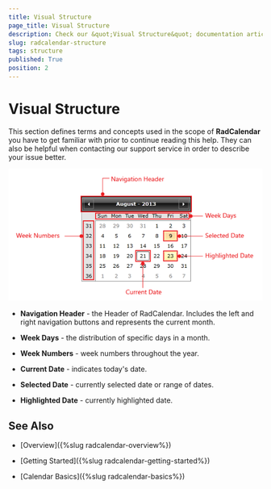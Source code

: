 ```yaml
---
title: Visual Structure
page_title: Visual Structure
description: Check our &quot;Visual Structure&quot; documentation article for the RadCalendar {{ site.framework_name }} control.
slug: radcalendar-structure
tags: structure
published: True
position: 2
---
```


# Visual Structure

This section defines terms and concepts used in the scope of __RadCalendar__ you have to get familiar with prior to continue reading this help. They can also be helpful when contacting our support service in order to describe your issue better. 

![Rad Calendar Structure 0](images/RadCalendar_Structure_0.png)

* __Navigation Header__ - the Header of RadCalendar. Includes the left and right navigation buttons and represents the current month.

* __Week Days__ - the distribution of specific days in a month.

* __Week Numbers__ - week numbers throughout the year.

* __Current Date__ - indicates today's date.

* __Selected Date__ - currently selected date or range of dates.

* __Highlighted Date__ - currently highlighted date.

## See Also

* [Overview]({%slug radcalendar-overview%})
 
* [Getting Started]({%slug radcalendar-getting-started%})

* [Calendar Basics]({%slug radcalendar-basics%})
